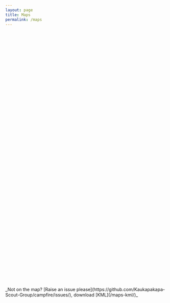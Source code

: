 ```yaml
---
layout: page
title: Maps
permalink: /maps
---
```


<div id="map" style="width: 100%; max-height: 90%; height: 800px;"></div>
_Not on the map? [Raise an issue please](https://github.com/Kaukapakapa-Scout-Group/campfire/issues/), download [KML](/maps-kml/)_
<link rel="stylesheet" href="{{ site.baseurl }}/assets/css/leaflet.css" />
<script src="{{ site.baseurl }}/assets/js/leaflet.js"></script>
<script>
var mapOptions = {
    attributionControl: false,
    center: [-41.052, 172.857],
    zoom: 6
}
var map = new L.map('map', mapOptions);
{% for author in site.data.authors %}
{% if author[1].lng and author[1].lat %}
{% assign posts = site.posts | where: "author", author[0] %}
{% if posts.size > 0 %}
var icon = L.icon({ iconUrl: "{{site.baseurl}}/assets/images/{{ author[0] }}/avatar.webp", iconSize: [50, 50] });
var marker = L.marker([ {{ author[1].lat }}, {{ author[1].lng }} ], { title: "{{ author[1].name }}", icon: icon }).addTo(map);
{% else %}
var icon = L.icon({ iconUrl: "{{site.baseurl}}/assets/images/scouts.webp", iconSize: [25, 25] });
var marker = L.marker([ {{ author[1].lat }}, {{ author[1].lng }} ], { title: "{{ author[1].name }}", icon: icon }).addTo(map);
//var marker = L.marker([ {{ author[1].lat }}, {{ author[1].lng }} ], { title: "{{ author[1].name }}" }).addTo(map);
{% endif %}
marker.bindPopup(`
<div>
<h4>{{ author[1].name }}</h4>
<p>{{ author[1].address1 }} {{ author[1].address2 }} {{ author[1].city }}</p>
<div style="columns: 80px 2";>
{% for post in posts limit: 36 %}
<div>
<a href="{{ site.baseurl }}{{ post.url }}">{{ post.title }}{% if post.featured == true %} *{% endif %}</a>
</div>
{% endfor %}
</div>
</div>
<br />
{% if posts.size > 36 %}
<div style="text-align: right;"><a href="/authors#{{ author[1].id }}">more posts ...</a></div>
{% endif %}
`);
{% endif %}
{% endfor %}
var layer = new L.TileLayer('https://{s}.tile.openstreetmap.org/{z}/{x}/{y}.png');
map.addLayer(layer);
</script>
